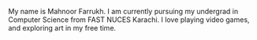 My name is Mahnoor Farrukh. I am currently pursuing my undergrad in Computer Science from FAST NUCES Karachi. I love playing video games, and exploring art in my free time. 
